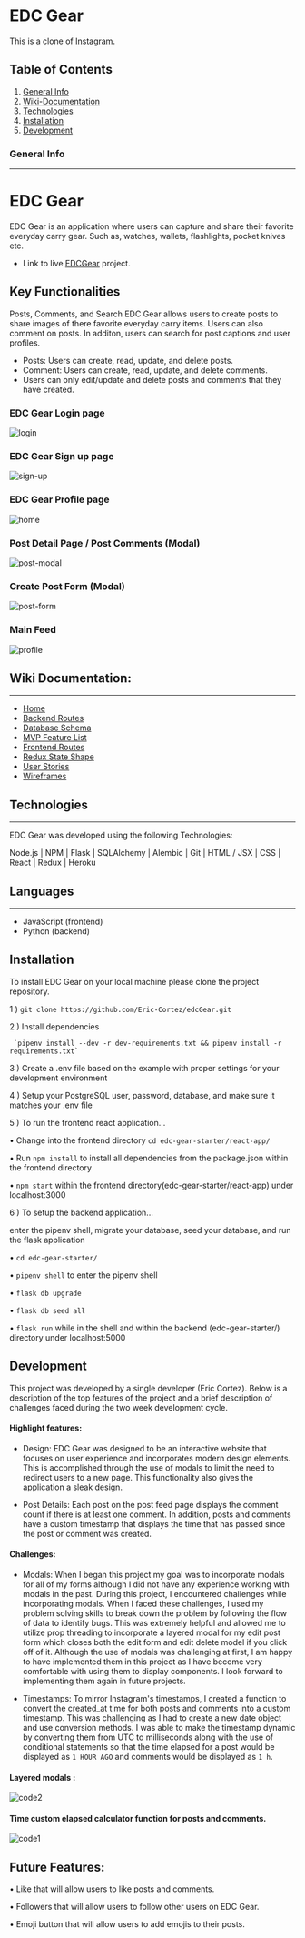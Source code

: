 
# EDC Gear 

This is a clone of [Instagram](https://www.instagram.com/). 

## Table of Contents 

1. [General Info](#general-info)
2. [Wiki-Documentation](#wiki-documentation)
3. [Technologies](#technologies)
4. [Installation](#installation)
5. [Development](#development)



### General Info 
***
# EDC Gear
EDC Gear is an application where users can capture and share their favorite everyday carry gear.
Such as, watches, wallets, flashlights, pocket knives etc. 
* Link to live  [EDCGear](https://edc-gear.herokuapp.com/) project. 

## Key Functionalities 

Posts, Comments, and Search 
EDC Gear allows users to create posts to share images of there favorite everyday carry items. Users can also 
comment on posts. In additon, users can search for post captions and user profiles. 

  * Posts: Users can create, read, update, and delete posts.
  * Comment: Users can create, read, update, and delete comments.
   * Users can only edit/update and delete posts and comments that they have created. 
   
### EDC Gear Login page 
![login](https://user-images.githubusercontent.com/80999718/155440810-5e345679-ba7a-4767-a893-611e9848c6d5.png)

### EDC Gear Sign up page
![sign-up](https://user-images.githubusercontent.com/80999718/155440847-988ba0e5-2bdd-4c01-ad34-e375981472da.png)

### EDC Gear Profile page
![home](https://user-images.githubusercontent.com/80999718/155441041-efa61d88-89b9-4308-a880-5911487ebb68.png)

### Post Detail Page / Post Comments (Modal)
![post-modal](https://user-images.githubusercontent.com/80999718/155440966-b0b60ae6-9ffa-4e96-80be-2fe239d9a555.png)

### Create Post Form (Modal)
![post-form](https://user-images.githubusercontent.com/80999718/155441200-03936408-1ddb-4a05-bd71-1a06da8e5107.png)

### Main Feed
![profile](https://user-images.githubusercontent.com/80999718/155471285-a99f2d09-018a-413d-b1ce-34be9373b0f7.png)



## Wiki Documentation: 
***
* [Home](https://github.com/Eric-Cortez/edcGear/wiki)
* [Backend Routes](https://github.com/Eric-Cortez/edcGear/wiki/Backend-Routes)
* [Database Schema](https://github.com/Eric-Cortez/edcGear/wiki/Database-Schema)
* [MVP Feature List](https://github.com/Eric-Cortez/edcGear/wiki/Feature-List)
* [Frontend Routes](https://github.com/Eric-Cortez/edcGear/wiki/Frontend-Routes)
* [Redux State Shape](https://github.com/Eric-Cortez/edcGear/wiki/Redux-State-Shape)
* [User Stories](https://github.com/Eric-Cortez/edcGear/wiki/User-Stories)
* [Wireframes](https://github.com/Eric-Cortez/edcGear/wiki/Wireframes)

## Technologies 
***
EDC Gear was developed using the following Technologies: 

 Node.js | NPM | Flask | SQLAlchemy | Alembic | Git | HTML / JSX | CSS | React | Redux | Heroku

## Languages 
***
* JavaScript (frontend)
* Python (backend)


## Installation 

To install EDC Gear on your local machine please clone the project repository. 

1 )  `git clone https://github.com/Eric-Cortez/edcGear.git`

2 )  Install dependencies

     `pipenv install --dev -r dev-requirements.txt && pipenv install -r requirements.txt`

3 )  Create a .env file based on the example with proper settings for your development environment

4 )  Setup your PostgreSQL user, password, database, and make sure it matches your .env file

5 ) To run the frontend react application...

  •  Change into the frontend directory `cd edc-gear-starter/react-app/`

  •  Run `npm install` to install all dependencies from the package.json within the frontend directory 
  
  •  `npm start` within the frontend directory(edc-gear-starter/react-app) under localhost:3000
  
6 ) To setup the backend application...
   
   enter the pipenv shell, migrate your database, seed your database, and run the flask application 
     
  •  `cd edc-gear-starter/` 

  •  `pipenv shell` to enter the pipenv shell 

  •  `flask db upgrade`

  •  `flask db seed all`

  •  `flask run` while in the shell and within the backend (edc-gear-starter/) directory under localhost:5000
  

## Development 
This project was developed by a single developer (Eric Cortez). Below is a description of the top features of the project and a brief description of challenges faced during the two week development cycle. 

#### Highlight features: 

* Design: EDC Gear was designed to be an interactive website that focuses on user experience and incorporates modern design elements. This is accomplished through the use of modals to limit the need to redirect users to a new page. This functionality also gives the application a sleak design. 


* Post Details: Each post on the post feed page displays the comment count if there is at least one comment. In addition, posts and comments have a custom timestamp that displays the time that has passed since the post or comment was created. 


#### Challenges:   

*  Modals: When I began this project my goal was to incorporate modals for all of my forms although I did not have any experience working with modals in the past. During this project, I encountered challenges while incorporating modals. When I faced these challenges, I used my problem solving skills to break down the problem by following the flow of data to identify bugs. This was extremely helpful and allowed me to utilize prop threading to incorporate a layered modal for my edit post form which closes both the edit form and edit delete model if you click off of it. Although the use of modals was challenging at first, I am happy to have implemented them in this project as I have become very comfortable with using them to display components. I look forward to implementing them again in future projects. 

*  Timestamps: To mirror Instagram's timestamps, I created a function to convert the created_at  time for both posts and comments into a custom timestamp. This was challenging as I  had to create a new date object and use conversion methods. I was able to make the timestamp dynamic by converting them from UTC  to milliseconds along with the use of conditional statements so that the time elapsed for a post would be displayed as `1 HOUR AGO` and comments would be displayed as `1 h`.


#### Layered modals : 
![code2](https://user-images.githubusercontent.com/80999718/155443072-990382e1-096b-4867-931f-2a29b1275bee.png)

#### Time custom elapsed calculator function for posts and comments. 
![code1](https://user-images.githubusercontent.com/80999718/155443033-bf620c04-5d7f-4d9b-8fe1-5032043dd5c3.png)


## Future Features:

• Like that will allow users to like posts and comments. 

• Followers that will allow users to follow other users on EDC Gear. 

• Emoji button that will allow users to add emojis to their posts.

